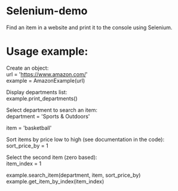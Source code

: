 # Selenium-demo
Find an item in a website and print it to the console using Selenium.  
  
# Usage example:  
Create an object:  
url = 'https://www.amazon.com/'  
example = AmazonExample(url)  
  
Display departments list:  
example.print_departments()  
  
Select department to search an item:  
department = 'Sports & Outdoors'  
  
item = 'basketball'  

Sort items by price low to high (see documentation in the code):  
sort_price_by = 1  

Select the second item (zero based):  
item_index = 1  
  
example.search_item(department, item, sort_price_by)  
example.get_item_by_index(item_index)  
 

